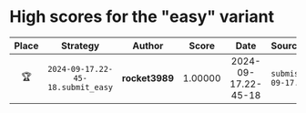 # High scores for the "easy" variant

| Place | Strategy | Author | Score | Date | Source |
|:-----:|:--------:|:------:|:-----:|:----:|:------ |
| :trophy: | `2024-09-17.22-45-18.submit_easy` | **rocket3989** | 1.00000 | 2024-09-17.22-45-18 | `submissions\public\easy\2024-09-17.22-45-18.submit_easy.py` |
